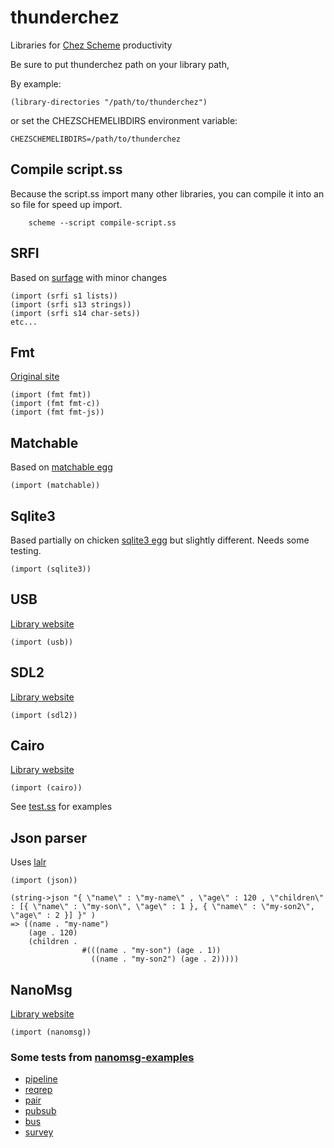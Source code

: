 # thunderchez
Libraries for [Chez Scheme](https://github.com/cisco/ChezScheme) productivity

Be sure to put thunderchez path on your library path,

By example:


	(library-directories "/path/to/thunderchez")

or set the CHEZSCHEMELIBDIRS environment variable:
	
	CHEZSCHEMELIBDIRS=/path/to/thunderchez

## Compile script.ss

Because the script.ss import many other libraries, you can compile it into an so file for speed up import.

```shell
    scheme --script compile-script.ss
```

## SRFI
	
Based on [surfage](https://github.com/dharmatech/surfage/) with minor changes

	(import (srfi s1 lists))
	(import (srfi s13 strings))
	(import (srfi s14 char-sets))
	etc...
	
## Fmt
[Original site](http://synthcode.com/scheme/fmt/)

	(import (fmt fmt)) 
	(import (fmt fmt-c)) 
	(import (fmt fmt-js)) 
	

## Matchable
Based on [matchable egg](http://wiki.call-cc.org/eggref/4/matchable)

	(import (matchable))
  
## Sqlite3
Based partially on chicken [sqlite3 egg](http://wiki.call-cc.org/eggref/4/sqlite3) but slightly different. Needs some testing.

	(import (sqlite3))

## USB
[Library website](http://libusb.info)

	(import (usb))
  
## SDL2

[Library website](http://www.libsdl.org)
  
	(import (sdl2))	

## Cairo
[Library website](http://www.cairographics.org)
  
	(import (cairo))
	
See [test.ss](./cairo/test.ss) for examples

## Json parser
Uses [lalr](./lalr/lalr.ss)

	(import (json))

	(string->json "{ \"name\" : \"my-name\" , \"age\" : 120 , \"children\" : [{ \"name\" : \"my-son\", \"age\" : 1 }, { \"name\" : \"my-son2\", \"age\" : 2 }] }" )
	=> ((name . "my-name")
	    (age . 120)
	    (children .
                    #(((name . "my-son") (age . 1))
                      ((name . "my-son2") (age . 2)))))


## NanoMsg
[Library website](http://www.nanomsg.org)

	(import (nanomsg))

### Some tests from [nanomsg-examples](https://github.com/dysinger/nanomsg-examples)
  * [pipeline](./nanomsg/pipeline)
  * [reqrep](./nanomsg/reqrep)
  * [pair](./nanomsg/pair)
  * [pubsub](./nanomsg/pubsub)
  * [bus](./nanomsg/bus)
  * [survey](./nanomsg/survey)

